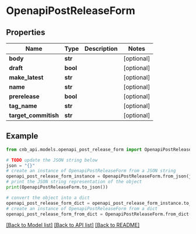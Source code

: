 # OpenapiPostReleaseForm


## Properties

Name | Type | Description | Notes
------------ | ------------- | ------------- | -------------
**body** | **str** |  | [optional] 
**draft** | **bool** |  | [optional] 
**make_latest** | **str** |  | [optional] 
**name** | **str** |  | [optional] 
**prerelease** | **bool** |  | [optional] 
**tag_name** | **str** |  | [optional] 
**target_commitish** | **str** |  | [optional] 

## Example

```python
from cnb_api.models.openapi_post_release_form import OpenapiPostReleaseForm

# TODO update the JSON string below
json = "{}"
# create an instance of OpenapiPostReleaseForm from a JSON string
openapi_post_release_form_instance = OpenapiPostReleaseForm.from_json(json)
# print the JSON string representation of the object
print(OpenapiPostReleaseForm.to_json())

# convert the object into a dict
openapi_post_release_form_dict = openapi_post_release_form_instance.to_dict()
# create an instance of OpenapiPostReleaseForm from a dict
openapi_post_release_form_from_dict = OpenapiPostReleaseForm.from_dict(openapi_post_release_form_dict)
```
[[Back to Model list]](../README.md#documentation-for-models) [[Back to API list]](../README.md#documentation-for-api-endpoints) [[Back to README]](../README.md)


